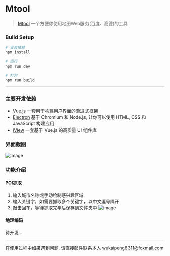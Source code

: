 # Mtool

> [Mtool](https://github.com/blackfish-wu/Mtool)  一个方便你使用地图Web服务(百度、高德)的工具

### Build Setup

``` bash
# 安装依赖
npm install

# 运行
npm run dev

# 打包
npm run build


```
---
### 主要开发依赖

- [Vue.js](https://github.com/vuejs/vue) 一套用于构建用户界面的渐进式框架
- [Electron](https://github.com/electron) 基于 Chromium 和 Node.js, 让你可以使用 HTML, CSS 和 JavaScript 构建应用
- [iView](https://github.com/iview/iview) 一套基于 Vue.js 的高质量 UI 组件库

### 界面截图
![image](https://blackfish-blog.oss-cn-shenzhen.aliyuncs.com/2018-07-08_011634.png)

### 功能介绍 
#### POI抓取

1. 输入城市名称或手动绘制感兴趣区域
2. 输入关键字，如需要抓取多个关键字，以中文逗号隔开
3. 敲击回车，等待抓取完毕后保存到文件夹中
![image](https://blackfish-blog.oss-cn-shenzhen.aliyuncs.com/Video_2018-07-08_004043_20180708005616.gif)

#### 地理编码
待开发...


---
在使用过程中如果遇到问题, 请直接邮件联系本人 wukaipeng6311@foxmail.com